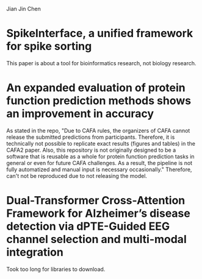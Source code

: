 Jian Jin Chen

# SpikeInterface, a unified framework for spike sorting

This paper is about a tool for bioinformatics research, not biology research. 


# An expanded evaluation of protein function prediction methods shows an improvement in accuracy

As stated in the repo, "Due to CAFA rules, the organizers of CAFA cannot release the submitted
predictions from participants. Therefore, it is technically not possible to
replicate exact results (figures and tables) in the CAFA2 paper. Also, this
repository is not originally designed to be a software that is reusable as a
whole for protein function prediction tasks in general or even for future
CAFA challenges. As a result, the pipeline is not fully automatized and
manual input is necessary occasionally." Therefore, can't not be reproduced 
due to not releasing the model. 

# Dual-Transformer Cross-Attention Framework for Alzheimer’s disease detection via dPTE-Guided EEG channel selection and multi-modal integration

Took too long for libraries to download.  






